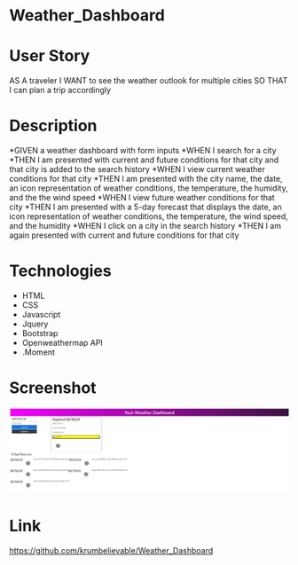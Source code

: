 # Weather_Dashboard

# User Story

AS A traveler
I WANT to see the weather outlook for multiple cities
SO THAT I can plan a trip accordingly

# Description

*GIVEN a weather dashboard with form inputs
*WHEN I search for a city
*THEN I am presented with current and future conditions for that city and that city is added to the search history
*WHEN I view current weather conditions for that city
*THEN I am presented with the city name, the date, an icon representation of weather conditions, the temperature, the humidity, and the the wind speed
*WHEN I view future weather conditions for that city
*THEN I am presented with a 5-day forecast that displays the date, an icon representation of weather conditions, the temperature, the wind speed, and the humidity
*WHEN I click on a city in the search history
\*THEN I am again presented with current and future conditions for that city

# Technologies

- HTML
- CSS
- Javascript
- Jquery
- Bootstrap
- Openweathermap API
- .Moment

# Screenshot

![Alt text](./assets/MyHometownPurp.JPG)

# Link

https://github.com/krumbelievable/Weather_Dashboard
